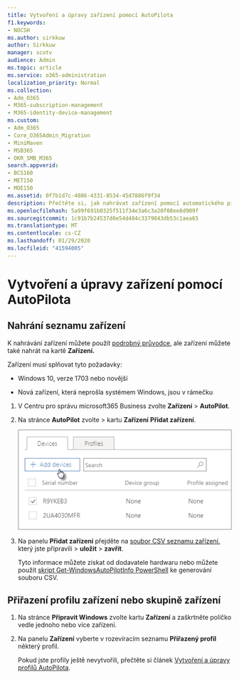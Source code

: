 ```yaml
---
title: Vytvoření a úpravy zařízení pomocí AutoPilota
f1.keywords:
- NOCSH
ms.author: sirkkuw
author: Sirkkuw
manager: scotv
audience: Admin
ms.topic: article
ms.service: o365-administration
localization_priority: Normal
ms.collection:
- Adm_O365
- M365-subscription-management
- M365-identity-device-management
ms.custom:
- Adm_O365
- Core_O365Admin_Migration
- MiniMaven
- MSB365
- OKR_SMB_M365
search.appverid:
- BCS160
- MET150
- MOE150
ms.assetid: 0f7b1d7c-4086-4331-8534-45d7886f9f34
description: Přečtěte si, jak nahrávat zařízení pomocí automatického pilotního projektu v Microsoft 365 Business. Můžete přiřadit profil zařízení nebo skupině zařízení.
ms.openlocfilehash: 5a99f691b0325f511f34e3a6c3a20f08ee8d909f
ms.sourcegitcommit: 1c91b7b24537d0e54d484c3379043db53c1aea65
ms.translationtype: MT
ms.contentlocale: cs-CZ
ms.lasthandoff: 01/29/2020
ms.locfileid: "41594005"
---
```

# <a name="create-and-edit-autopilot-devices"></a>Vytvoření a úpravy zařízení pomocí AutoPilota

## <a name="upload-a-list-of-devices"></a>Nahrání seznamu zařízení

K nahrávání zařízení můžete použít [podrobný průvodce,](add-autopilot-devices-and-profile.md) ale zařízení můžete také nahrát na kartě **Zařízení.** 
  
Zařízení musí splňovat tyto požadavky:
  
- Windows 10, verze 1703 nebo novější
    
- Nová zařízení, která neprošla systémem Windows, jsou v rámečku

1. V Centru pro správu microsoft365 Business zvolte **Zařízení** \> **AutoPilot**.
  
2. Na stránce **AutoPilot** zvolte \> kartu **Zařízení** **Přidat zařízení**.
    
    ![In the Devices tab, choose Add devices.](media/6ba81e22-c873-40ad-8a72-ce64d15ea6ba.png)
  
3. Na panelu **Přidat zařízení** přejděte na [soubor CSV seznamu zařízení,](https://support.office.com/article/932e3676-2491-49f0-9177-d893d2f5276e) který jste připravili \> **uložit** \> **zavřít**.
    
    Tyto informace můžete získat od dodavatele hardwaru nebo můžete použít [skript Get-WindowsAutoPilotInfo PowerShell](https://www.powershellgallery.com/packages/Get-WindowsAutoPilotInfo) ke generování souboru CSV. 
    
## <a name="assign-a-profile-to-a-device-or-a-group-of-devices"></a>Přiřazení profilu zařízení nebo skupině zařízení

1. Na stránce **Připravit Windows** zvolte kartu **Zařízení** a zaškrtněte políčko vedle jednoho nebo více zařízení. 
    
2. Na panelu **Zařízení** vyberte v rozevíracím seznamu **Přiřazený profil** některý profil. 
    
    Pokud jste profily ještě nevytvořili, přečtěte si článek [Vytvoření a úpravy profilů AutoPilota](create-and-edit-autopilot-profiles.md). 
    
